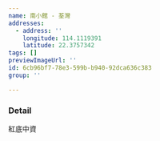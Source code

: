 ```yaml
---
name: 南小館 - 荃灣
addresses:
  - address: ''
    longitude: 114.1119391
    latitude: 22.3757342
tags: []
previewImageUrl: ''
id: 6cb96bf7-78e3-599b-b940-92dca636c383
group: ''

---
```

### Detail
紅底中資
